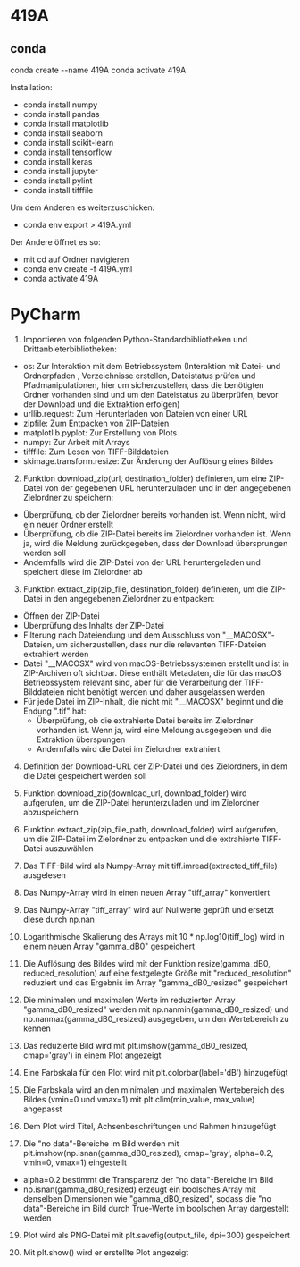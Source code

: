 # 419A #

## conda ##

conda create --name 419A
conda activate 419A

Installation:
- conda install numpy
- conda install pandas
- conda install matplotlib
- conda install seaborn
- conda install scikit-learn
- conda install tensorflow
- conda install keras
- conda install jupyter
- conda install pylint
- conda install tifffile

Um dem Anderen es weiterzuschicken:
- conda env export > 419A.yml

Der Andere öffnet es so:

- mit cd auf Ordner navigieren
- conda env create -f 419A.yml
- conda activate 419A

# PyCharm #

1. Importieren von folgenden Python-Standardbibliotheken und Drittanbieterbibliotheken:

- os: Zur Interaktion mit dem Betriebssystem (Interaktion mit Datei- und Ordnerpfaden , Verzeichnisse erstellen, Dateistatus prüfen und Pfadmanipulationen, hier um sicherzustellen, dass die benötigten Ordner vorhanden sind und um den Dateistatus zu überprüfen, bevor der Download und die Extraktion erfolgen)
- urllib.request: Zum Herunterladen von Dateien von einer URL
- zipfile: Zum Entpacken von ZIP-Dateien
- matplotlib.pyplot: Zur Erstellung von Plots
- numpy: Zur Arbeit mit Arrays
- tifffile: Zum Lesen von TIFF-Bilddateien
- skimage.transform.resize: Zur Änderung der Auflösung eines Bildes

2. Funktion download_zip(url, destination_folder) definieren, um eine ZIP-Datei von der gegebenen URL herunterzuladen und in den angegebenen Zielordner zu speichern:

- Überprüfung, ob der Zielordner bereits vorhanden ist. Wenn nicht, wird ein neuer Ordner erstellt
- Überprüfung, ob die ZIP-Datei bereits im Zielordner vorhanden ist. Wenn ja, wird die Meldung zurückgegeben, dass der Download übersprungen werden soll
- Andernfalls wird die ZIP-Datei von der URL heruntergeladen und speichert diese im Zielordner ab

3. Funktion extract_zip(zip_file, destination_folder) definieren, um die ZIP-Datei in den angegebenen Zielordner zu entpacken:

- Öffnen der ZIP-Datei
- Überprüfung des Inhalts der ZIP-Datei
- Filterung nach Dateiendung und dem Ausschluss von "__MACOSX"-Dateien, um sicherzustellen, dass nur die relevanten TIFF-Dateien extrahiert werden
- Datei "__MACOSX" wird von macOS-Betriebssystemen erstellt und ist in ZIP-Archiven oft sichtbar. Diese enthält Metadaten, die für das macOS Betriebssystem relevant sind, aber für die Verarbeitung der TIFF-Bilddateien nicht benötigt werden und daher ausgelassen werden
- Für jede Datei im ZIP-Inhalt, die nicht mit "__MACOSX" beginnt und die Endung ".tif" hat:
  - Überprüfung, ob die extrahierte Datei bereits im Zielordner vorhanden ist. Wenn ja, wird eine Meldung ausgegeben und die Extraktion überspungen
  - Andernfalls wird die Datei im Zielordner extrahiert

4. Definition der Download-URL der ZIP-Datei und des Zielordners, in dem die Datei gespeichert werden soll

5. Funktion download_zip(download_url, download_folder) wird aufgerufen, um die ZIP-Datei herunterzuladen und im Zielordner abzuspeichern

6. Funktion extract_zip(zip_file_path, download_folder) wird aufgerufen, um die ZIP-Datei im Zielordner zu entpacken und die extrahierte TIFF-Datei auszuwählen

7. Das TIFF-Bild wird als Numpy-Array mit tiff.imread(extracted_tiff_file) ausgelesen

8. Das Numpy-Array wird in einen neuen Array "tiff_array" konvertiert

9. Das Numpy-Array "tiff_array" wird auf Nullwerte geprüft und ersetzt diese durch np.nan 

10. Logarithmische Skalierung des Arrays mit 10 * np.log10(tiff_log) wird in einem neuen Array "gamma_dB0" gespeichert

11. Die Auflösung des Bildes wird mit der Funktion resize(gamma_dB0, reduced_resolution) auf eine festgelegte Größe mit "reduced_resolution" reduziert und das Ergebnis im Array "gamma_dB0_resized" gespeichert

12. Die minimalen und maximalen Werte im reduzierten Array "gamma_dB0_resized" werden mit np.nanmin(gamma_dB0_resized) und np.nanmax(gamma_dB0_resized) ausgegeben, um den Wertebereich zu kennen

13. Das reduzierte Bild wird mit plt.imshow(gamma_dB0_resized, cmap='gray') in einem Plot angezeigt

14. Eine Farbskala für den Plot wird mit plt.colorbar(label='dB') hinzugefügt

15. Die Farbskala wird an den minimalen und maximalen Wertebereich des Bildes (vmin=0 und vmax=1) mit plt.clim(min_value, max_value) angepasst

16. Dem Plot wird Titel, Achsenbeschriftungen und Rahmen hinzugefügt

17. Die "no data"-Bereiche im Bild werden mit plt.imshow(np.isnan(gamma_dB0_resized), cmap='gray', alpha=0.2, vmin=0, vmax=1) eingestellt
  - alpha=0.2 bestimmt die Transparenz der "no data"-Bereiche im Bild
  - np.isnan(gamma_dB0_resized) erzeugt ein boolsches Array mit denselben Dimensionen wie "gamma_dB0_resized", sodass die "no data"-Bereiche im Bild durch True-Werte im boolschen Array dargestellt werden

19. Plot wird als PNG-Datei mit plt.savefig(output_file, dpi=300) gespeichert

20. Mit plt.show() wird er erstellte Plot angezeigt

